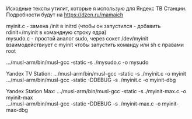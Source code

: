 Исходные тексты утилит, которые я использую для Яндекс ТВ Станции.
Подробности будут на https://dzen.ru/mamaich

myinit.c - замена /init в initrd (чтобы он запустился - добавить rdinit=/myinit в командную строку ядра)  
mysudo.c - простой аналог sudo, через сокет /dev/myinit взаимодействиует с myinit чтобы запустить команду или sh с правами root  

.../musl-arm/bin/musl-gcc -static -s ./mysudo.c  -o mysudo  

Yandex TV Station:
.../musl-arm/bin/musl-gcc -static -s ./myinit.c  -o myinit  
.../musl-arm/bin/musl-gcc -static -DDEBUG -s ./myinit.c  -o myinit-dbg  

Yandex Station Max:
.../musl-arm/bin/musl-gcc -static -s ./myinit-max.c  -o myinit-max  
.../musl-arm/bin/musl-gcc -static -DDEBUG -s ./myinit-max.c  -o myinit-max-dbg  
